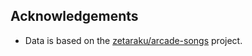 ## Acknowledgements

- Data is based on the [zetaraku/arcade-songs](https://github.com/zetaraku/arcade-songs) project.

